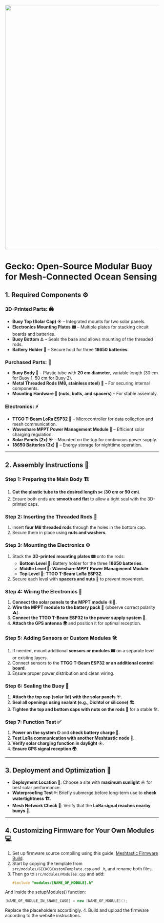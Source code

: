 <p align="center">
  <img src="https://github.com/user-attachments/assets/f1782354-2643-4a11-96d7-ef02d58a4eb0" width="800" />
</p>

# Gecko: Open-Source Modular Buoy for Mesh-Connected Ocean Sensing

## **1. Required Components ⚙️**

### **3D-Printed Parts: 🖨️**
- **Buoy Top (Solar Cap) ☀️** – Integrated mounts for two solar panels.  
- **Electronics Mounting Plates 📟** – Multiple plates for stacking circuit boards and batteries.  
- **Buoy Bottom ⚓** – Seals the base and allows mounting of the threaded rods.  
- **Battery Holder 🔋** – Secure hold for three **18650 batteries**.

### **Purchased Parts: 🛒**
- **Buoy Body 🌊** – Plastic tube with **20 cm diameter**, variable length (30 cm for Buoy 1, 50 cm for Buoy 2).  
- **Metal Threaded Rods (M8, stainless steel) 🔩** – For securing internal components.  
- **Mounting Hardware 🔧 (nuts, bolts, and spacers)** – For stable assembly.

### **Electronics: ⚡**
- **TTGO T-Beam LoRa ESP32 📡** – Microcontroller for data collection and mesh communication.  
- **Waveshare MPPT Power Management Module 🔄** – Efficient solar charging regulation.  
- **Solar Panels (2x) ☀️** – Mounted on the top for continuous power supply.  
- **18650 Batteries (3x) 🔋** – Energy storage for nighttime operation.

---

## **2. Assembly Instructions 🔨**

### **Step 1: Preparing the Main Body 🏗️**
1. **Cut the plastic tube to the desired length ✂️** (**30 cm or 50 cm**).  
2. Ensure both ends are **smooth and flat** to allow a tight seal with the 3D-printed caps.

### **Step 2: Inserting the Threaded Rods 🔩**
1. Insert **four M8 threaded rods** through the holes in the bottom cap.  
2. Secure them in place using **nuts and washers**.

### **Step 3: Mounting the Electronics ⚙️**
1. Stack the **3D-printed mounting plates 📟** onto the rods:
   - **Bottom Level 🔋**: Battery holder for the three **18650 batteries**.  
   - **Middle Level 🔄**: **Waveshare MPPT Power Management Module**.  
   - **Top Level 📡**: **TTGO T-Beam LoRa ESP32**.
2. Secure each level with **spacers and nuts 🔧** to prevent movement.

### **Step 4: Wiring the Electronics 🔌**
1. **Connect the solar panels to the MPPT module ☀️🔗**.  
2. **Wire the MPPT module to the battery pack 🔋** (observe correct polarity ⚠️).  
3. **Connect the TTGO T-Beam ESP32 to the power supply system 📡**.  
4. **Attach the GPS antenna 🌍** and position it for optimal reception.

### **Step 5: Adding Sensors or Custom Modules 🛠️**
1. If needed, mount additional **sensors or modules 📟** on a separate level or existing layers.  
2. Connect sensors to the **TTGO T-Beam ESP32 or an additional control board**.  
3. Ensure proper power distribution and clean wiring.

### **Step 6: Sealing the Buoy 🚢**
1. **Attach the top cap (solar lid) with the solar panels ☀️**.  
2. **Seal all openings using sealant (e.g., Dichtol or silicone) 🏗️**.  
3. **Tighten the top and bottom caps with nuts on the rods 🔩** for a stable fit.

### **Step 7: Function Test ✅**
1. **Power on the system ⏻** and **check battery charge 🔋**.  
2. **Test LoRa communication with another Meshtastic node 📡**.  
3. **Verify solar charging function in daylight ☀️**.  
4. **Ensure GPS signal reception 🌍**.

---

## **3. Deployment and Optimization 🚀**

- **Deployment Location 📍**: Choose a site with **maximum sunlight ☀️** for best solar performance.  
- **Waterproofing Test 💦**: Briefly submerge before long-term use to **check watertightness 🏗️**.  
- **Mesh Network Check 📶**: Verify that the **LoRa signal reaches nearby buoys 📡**.

---

## **4. Customizing Firmware for Your Own Modules 💻**

1. Set up firmware source compiling using this guide: [Meshtastic Firmware Build](https://meshtastic.org/docs/development/firmware/build/).  
2. Start by copying the template from `src/modules/GECKOBCustomTemplate.cpp` and `.h`, and rename both files.  
3. Then go to `src/modules/Modules.cpp` and add:
   ```cpp
   #include "modules/[NAME_OF_MODULE].h"
   ```
And inside the setupModules() function:
   ```cpp
[NAME_OF_MODULE_IN_SNAKE_CASE] = new [NAME_OF_MODULE]();
   ```
Replace the placeholders accordingly.
4. Build and upload the firmware according to the website instructions.
